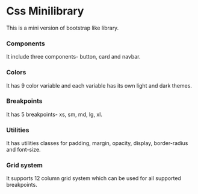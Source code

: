 # Css Minilibrary

This is a mini version of bootstrap like library. 

### Components

It include three components- button, card and navbar.

### Colors

It has 9 color variable and each variable has its own light and dark themes.

### Breakpoints

It has 5 breakpoints- xs, sm, md, lg, xl.

###  Utilities

It has utilities classes for padding, margin, opacity, display, border-radius and font-size.

### Grid system

It supports 12 column grid system which can be used for all supported breakpoints.



